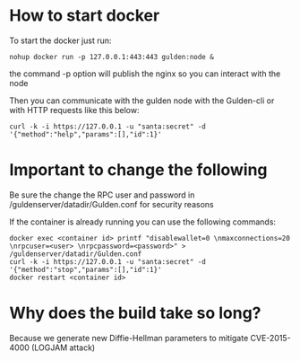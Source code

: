 # How to start docker
To start the docker just run:

```
nohup docker run -p 127.0.0.1:443:443 gulden:node &
```

the command -p option will publish the nginx so you can interact with the node

Then you can communicate with the gulden node with the Gulden-cli or with HTTP requests like this below:

```
curl -k -i https://127.0.0.1 -u "santa:secret" -d '{"method":"help","params":[],"id":1}'
```

# Important to change the following
Be sure the change the RPC user and password in /guldenserver/datadir/Gulden.conf for security reasons

If the container is already running you can use the following commands:

```
docker exec <container id> printf "disablewallet=0 \nmaxconnections=20 \nrpcuser=<user> \nrpcpassword=<password>" > /guldenserver/datadir/Gulden.conf
curl -k -i https://127.0.0.1 -u "santa:secret" -d '{"method":"stop","params":[],"id":1}'
docker restart <container id>
```

# Why does the build take so long?

Because we generate new Diffie-Hellman parameters to mitigate CVE-2015-4000 (LOGJAM attack)